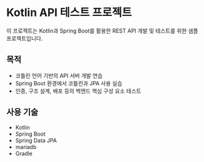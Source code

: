 # Kotlin API 테스트 프로젝트

이 프로젝트는 Kotlin과 Spring Boot를 활용한 REST API 개발 및 테스트를 위한 샘플 프로젝트입니다.

## 목적

- 코틀린 언어 기반의 API 서버 개발 연습
- Spring Boot 환경에서 코틀린과 JPA 사용 실습
- 인증, 구조 설계, 배포 등의 백엔드 핵심 구성 요소 테스트

## 사용 기술

- Kotlin
- Spring Boot
- Spring Data JPA
- mariadb
- Gradle


